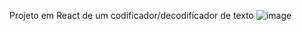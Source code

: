 Projeto em React de um codificador/decodificador de texto
![image](https://github.com/user-attachments/assets/e6f9883c-8b67-4bd6-8fa3-dd1ca3ff2b2b)
